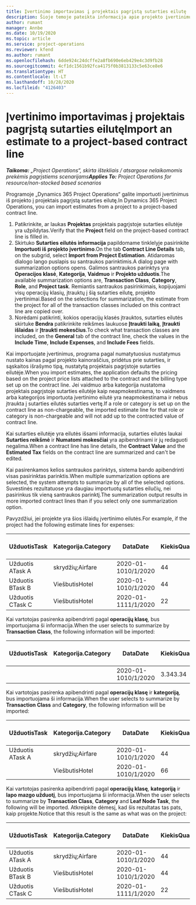 ```yaml
---
title: Įvertinimo importavimas į projektais pagrįstą sutarties eilutę
description: Šioje temoje pateikta informacija apie projekto įvertinimų importavimą į sutarties eilutę.
author: rumant
manager: Annbe
ms.date: 10/19/2020
ms.topic: article
ms.service: project-operations
ms.reviewer: kfend
ms.author: rumant
ms.openlocfilehash: 6dde924c24dcffe2a8fb690e6eb429e4c3d9fb28
ms.sourcegitcommit: 4cf1dc1561b92fca4175f0b3813133c5e63ce8e6
ms.translationtype: HT
ms.contentlocale: lt-LT
ms.lasthandoff: 10/28/2020
ms.locfileid: "4126403"
---
```

# <a name="import-an-estimate-to-a-project-based-contract-line"></a><span data-ttu-id="30b3b-103">Įvertinimo importavimas į projektais pagrįstą sutarties eilutę</span><span class="sxs-lookup"><span data-stu-id="30b3b-103">Import an estimate to a project-based contract line</span></span>

<span data-ttu-id="30b3b-104">_**Taikoma:** „Project Operations“, skirta ištekliais / atsargose nelaikomomis prekėmis pagrįstiems scenarijams_</span><span class="sxs-lookup"><span data-stu-id="30b3b-104">_**Applies To:** Project Operations for resource/non-stocked based scenarios_</span></span>

<span data-ttu-id="30b3b-105">Programoje „Dynamics 365 Project Operations“ galite importuoti įvertinimus iš projekto į projektais pagrįstą sutarties eilutę.</span><span class="sxs-lookup"><span data-stu-id="30b3b-105">In Dynamics 365 Project Operations, you can import estimates from a project to a project-based contract line.</span></span>

1. <span data-ttu-id="30b3b-106">Patikrinkite, ar laukas **Projektas** projektais pagrįstoje sutarties eilutėje yra užpildytas.</span><span class="sxs-lookup"><span data-stu-id="30b3b-106">Verify that the **Project** field on the project-based contract line is filled in.</span></span>
2. <span data-ttu-id="30b3b-107">Skirtuko **Sutarties eilutės informacija** papildomame tinklelyje pasirinkite **Importuoti iš projekto įvertinimo**.</span><span class="sxs-lookup"><span data-stu-id="30b3b-107">On the tab **Contract Line Details** tab, on the subgrid, select **Import from Project Estimation**.</span></span> <span data-ttu-id="30b3b-108">Atidaromas dialogo lango puslapis su santraukos parinktimis.</span><span class="sxs-lookup"><span data-stu-id="30b3b-108">A dialog page with summarization options opens.</span></span> <span data-ttu-id="30b3b-109">Galimos santraukos parinktys yra **Operacijos klasė**, **Kategorija**, **Vaidmuo** ir **Projekto užduotis**.</span><span class="sxs-lookup"><span data-stu-id="30b3b-109">The available summarization options are, **Transaction Class**, **Category**, **Role**, and **Project task**.</span></span> <span data-ttu-id="30b3b-110">Remiantis santraukos pasirinkimais, kopijuojami visų operacijų klasių, įtrauktų į šią sutarties eilutę, projekto įvertinimai.</span><span class="sxs-lookup"><span data-stu-id="30b3b-110">Based on the selections for summarization, the estimate from the project for all of the transaction classes included on this contract line are copied over.</span></span> 
3. <span data-ttu-id="30b3b-111">Norėdami patikrinti, kokios operacijų klasės įtrauktos, sutarties eilutės skirtuke **Bendra** patikrinkite reikšmes laukuose **Įtraukti laiką**, **Įtraukti išlaidas** ir **Įtraukti mokesčius**.</span><span class="sxs-lookup"><span data-stu-id="30b3b-111">To check what transaction classes are included, on the **General** tab of the contract line, check the values in the **Include Time**, **Include Expenses**, and **Include Fees** fields.</span></span>

<span data-ttu-id="30b3b-112">Kai importuojate įvertinimus, programa pagal numatytuosius nustatymus nustato kainas pagal projekto kainoraščius, pridėtus prie sutarties, ir sąskaitos išrašymo tipą, nustatytą projektais pagrįstoje sutarties eilutėje.</span><span class="sxs-lookup"><span data-stu-id="30b3b-112">When you import estimates, the application defaults the pricing based on the project price lists attached to the contract and the billing type set up on the contract line.</span></span> <span data-ttu-id="30b3b-113">Jei vaidmuo arba kategorija nustatoma projektais pagrįstoje sutarties eilutėje kaip neapmokestinama, to vaidmens arba kategorijos importuota įvertinimo eilutė yra neapmokestinama ir nebus įtraukta į sutarties eilutės sutarties vertę.</span><span class="sxs-lookup"><span data-stu-id="30b3b-113">If a role or category is set up on the contract line as non-chargeable, the imported estimate line for that role or category is non-chargeable and will not add up to the contracted value of contract line.</span></span>

<span data-ttu-id="30b3b-114">Kai sutarties eilutėje yra eilutės išsami informacija, sutarties eilutės laukai **Sutarties reikšmė** ir **Numatomi mokesčiai** yra apibendrinami ir jų redaguoti negalima.</span><span class="sxs-lookup"><span data-stu-id="30b3b-114">When a contract line has line details, the **Contract Value** and the **Estimated Tax** fields on the contract line are summarized and can't be edited.</span></span>

<span data-ttu-id="30b3b-115">Kai pasirenkamos kelios santraukos parinktys, sistema bando apibendrinti visas pasirinktas parinktis.</span><span class="sxs-lookup"><span data-stu-id="30b3b-115">When multiple summarization options are selected, the system attempts to summarize by all of the selected options.</span></span> <span data-ttu-id="30b3b-116">Suvestinės rezultatuose yra daugiau importuotų sutarties eilučių, nei pasirinkus tik vieną santraukos parinktį.</span><span class="sxs-lookup"><span data-stu-id="30b3b-116">The summarization output results in more imported contract lines than if you select only one summarization option.</span></span>

<span data-ttu-id="30b3b-117">Pavyzdžiui, jei projekte yra šios išlaidų įvertinimo eilutės.</span><span class="sxs-lookup"><span data-stu-id="30b3b-117">For example, if the project had the following estimate lines for expenses:</span></span>

| <span data-ttu-id="30b3b-118">Užduotis</span><span class="sxs-lookup"><span data-stu-id="30b3b-118">Task</span></span> | <span data-ttu-id="30b3b-119">Kategorija.</span><span class="sxs-lookup"><span data-stu-id="30b3b-119">Category</span></span> | <span data-ttu-id="30b3b-120">Data</span><span class="sxs-lookup"><span data-stu-id="30b3b-120">Date</span></span> | <span data-ttu-id="30b3b-121">Kiekis</span><span class="sxs-lookup"><span data-stu-id="30b3b-121">Quantity</span></span> | <span data-ttu-id="30b3b-122">Vieneto kaina</span><span class="sxs-lookup"><span data-stu-id="30b3b-122">Unit price</span></span> | <span data-ttu-id="30b3b-123">Suma</span><span class="sxs-lookup"><span data-stu-id="30b3b-123">Amount</span></span> |
| --- | --- | --- | --- | --- | --- |
| <span data-ttu-id="30b3b-124">Užduotis A</span><span class="sxs-lookup"><span data-stu-id="30b3b-124">Task A</span></span> | <span data-ttu-id="30b3b-125">skrydžių;</span><span class="sxs-lookup"><span data-stu-id="30b3b-125">Airfare</span></span> | <span data-ttu-id="30b3b-126">2020-01-10</span><span class="sxs-lookup"><span data-stu-id="30b3b-126">10/1/2020</span></span> | <span data-ttu-id="30b3b-127">4</span><span class="sxs-lookup"><span data-stu-id="30b3b-127">4</span></span> | <span data-ttu-id="30b3b-128">400</span><span class="sxs-lookup"><span data-stu-id="30b3b-128">400</span></span> | <span data-ttu-id="30b3b-129">1600</span><span class="sxs-lookup"><span data-stu-id="30b3b-129">1600</span></span> |
| <span data-ttu-id="30b3b-130">Užduotis B</span><span class="sxs-lookup"><span data-stu-id="30b3b-130">Task B</span></span> | <span data-ttu-id="30b3b-131">Viešbutis</span><span class="sxs-lookup"><span data-stu-id="30b3b-131">Hotel</span></span> | <span data-ttu-id="30b3b-132">2020-01-10</span><span class="sxs-lookup"><span data-stu-id="30b3b-132">10/1/2020</span></span> | <span data-ttu-id="30b3b-133">4</span><span class="sxs-lookup"><span data-stu-id="30b3b-133">4</span></span> | <span data-ttu-id="30b3b-134">Virš 200</span><span class="sxs-lookup"><span data-stu-id="30b3b-134">200</span></span> | <span data-ttu-id="30b3b-135">800</span><span class="sxs-lookup"><span data-stu-id="30b3b-135">800</span></span> |
| <span data-ttu-id="30b3b-136">Užduotis C</span><span class="sxs-lookup"><span data-stu-id="30b3b-136">Task C</span></span> | <span data-ttu-id="30b3b-137">Viešbutis</span><span class="sxs-lookup"><span data-stu-id="30b3b-137">Hotel</span></span> | <span data-ttu-id="30b3b-138">2020-01-11</span><span class="sxs-lookup"><span data-stu-id="30b3b-138">11/1/2020</span></span> | <span data-ttu-id="30b3b-139">2</span><span class="sxs-lookup"><span data-stu-id="30b3b-139">2</span></span> | <span data-ttu-id="30b3b-140">Virš 200</span><span class="sxs-lookup"><span data-stu-id="30b3b-140">200</span></span> | <span data-ttu-id="30b3b-141">400</span><span class="sxs-lookup"><span data-stu-id="30b3b-141">400</span></span> |

<span data-ttu-id="30b3b-142">Kai vartotojas pasirenka apibendrinti pagal **operacijų klasę**, bus importuojama ši informacija.</span><span class="sxs-lookup"><span data-stu-id="30b3b-142">When the user selects to summarize by **Transaction Class**, the following information will be imported:</span></span>

| <span data-ttu-id="30b3b-143">Užduotis</span><span class="sxs-lookup"><span data-stu-id="30b3b-143">Task</span></span> | <span data-ttu-id="30b3b-144">Kategorija.</span><span class="sxs-lookup"><span data-stu-id="30b3b-144">Category</span></span> | <span data-ttu-id="30b3b-145">Data</span><span class="sxs-lookup"><span data-stu-id="30b3b-145">Date</span></span> | <span data-ttu-id="30b3b-146">Kiekis</span><span class="sxs-lookup"><span data-stu-id="30b3b-146">Quantity</span></span> | <span data-ttu-id="30b3b-147">Vieneto kaina</span><span class="sxs-lookup"><span data-stu-id="30b3b-147">Unit price</span></span> | <span data-ttu-id="30b3b-148">Suma</span><span class="sxs-lookup"><span data-stu-id="30b3b-148">Amount</span></span> |
| --- | --- | --- | --- | --- | --- |
| &nbsp;  | &nbsp;  | <span data-ttu-id="30b3b-149">2020-01-10</span><span class="sxs-lookup"><span data-stu-id="30b3b-149">10/1/2020</span></span> | <span data-ttu-id="30b3b-150">3.34</span><span class="sxs-lookup"><span data-stu-id="30b3b-150">3.34</span></span> | <span data-ttu-id="30b3b-151">840</span><span class="sxs-lookup"><span data-stu-id="30b3b-151">840</span></span> | <span data-ttu-id="30b3b-152">2800</span><span class="sxs-lookup"><span data-stu-id="30b3b-152">2800</span></span> |

<span data-ttu-id="30b3b-153">Kai vartotojas pasirenka apibendrinti pagal **operacijų klasę** ir **kategoriją**, bus importuojama ši informacija.</span><span class="sxs-lookup"><span data-stu-id="30b3b-153">When the user selects to summarize by **Transaction Class** and **Category**, the following information will be imported:</span></span>

| <span data-ttu-id="30b3b-154">Užduotis</span><span class="sxs-lookup"><span data-stu-id="30b3b-154">Task</span></span> | <span data-ttu-id="30b3b-155">Kategorija.</span><span class="sxs-lookup"><span data-stu-id="30b3b-155">Category</span></span> | <span data-ttu-id="30b3b-156">Data</span><span class="sxs-lookup"><span data-stu-id="30b3b-156">Date</span></span> | <span data-ttu-id="30b3b-157">Kiekis</span><span class="sxs-lookup"><span data-stu-id="30b3b-157">Quantity</span></span> | <span data-ttu-id="30b3b-158">Vieneto kaina</span><span class="sxs-lookup"><span data-stu-id="30b3b-158">Unit price</span></span> | <span data-ttu-id="30b3b-159">Suma</span><span class="sxs-lookup"><span data-stu-id="30b3b-159">Amount</span></span> |
| --- | --- | --- | --- | --- | --- |
| <span data-ttu-id="30b3b-160">Užduotis A</span><span class="sxs-lookup"><span data-stu-id="30b3b-160">Task A</span></span> | <span data-ttu-id="30b3b-161">skrydžių;</span><span class="sxs-lookup"><span data-stu-id="30b3b-161">Airfare</span></span> | <span data-ttu-id="30b3b-162">2020-01-10</span><span class="sxs-lookup"><span data-stu-id="30b3b-162">10/1/2020</span></span> | <span data-ttu-id="30b3b-163">4</span><span class="sxs-lookup"><span data-stu-id="30b3b-163">4</span></span> | <span data-ttu-id="30b3b-164">400</span><span class="sxs-lookup"><span data-stu-id="30b3b-164">400</span></span> | <span data-ttu-id="30b3b-165">1600</span><span class="sxs-lookup"><span data-stu-id="30b3b-165">1600</span></span> |
| &nbsp;  | <span data-ttu-id="30b3b-166">Viešbutis</span><span class="sxs-lookup"><span data-stu-id="30b3b-166">Hotel</span></span> | <span data-ttu-id="30b3b-167">2020-01-10</span><span class="sxs-lookup"><span data-stu-id="30b3b-167">10/1/2020</span></span> | <span data-ttu-id="30b3b-168">6</span><span class="sxs-lookup"><span data-stu-id="30b3b-168">6</span></span> | <span data-ttu-id="30b3b-169">Virš 200</span><span class="sxs-lookup"><span data-stu-id="30b3b-169">200</span></span> | <span data-ttu-id="30b3b-170">1200</span><span class="sxs-lookup"><span data-stu-id="30b3b-170">1200</span></span> |

<span data-ttu-id="30b3b-171">Kai vartotojas pasirenka apibendrinti pagal **operacijų klasę**, **kategoriją** ir **lapo mazgo užduotį**, bus importuojama ši informacija.</span><span class="sxs-lookup"><span data-stu-id="30b3b-171">When the user selects to summarize by **Transaction Class**, **Category** and **Leaf Node Task**, the following will be imported.</span></span> <span data-ttu-id="30b3b-172">Atkreipkite dėmesį, kad šis rezultatas tas pats, kaip projekte.</span><span class="sxs-lookup"><span data-stu-id="30b3b-172">Notice that this result is the same as what was on the project:</span></span>

| <span data-ttu-id="30b3b-173">Užduotis</span><span class="sxs-lookup"><span data-stu-id="30b3b-173">Task</span></span> | <span data-ttu-id="30b3b-174">Kategorija.</span><span class="sxs-lookup"><span data-stu-id="30b3b-174">Category</span></span> | <span data-ttu-id="30b3b-175">Data</span><span class="sxs-lookup"><span data-stu-id="30b3b-175">Date</span></span> | <span data-ttu-id="30b3b-176">Kiekis</span><span class="sxs-lookup"><span data-stu-id="30b3b-176">Quantity</span></span> | <span data-ttu-id="30b3b-177">Vieneto kaina</span><span class="sxs-lookup"><span data-stu-id="30b3b-177">Unit price</span></span> | <span data-ttu-id="30b3b-178">Suma</span><span class="sxs-lookup"><span data-stu-id="30b3b-178">Amount</span></span> |
| --- | --- | --- | --- | --- | --- |
| <span data-ttu-id="30b3b-179">Užduotis A</span><span class="sxs-lookup"><span data-stu-id="30b3b-179">Task A</span></span> | <span data-ttu-id="30b3b-180">skrydžių;</span><span class="sxs-lookup"><span data-stu-id="30b3b-180">Airfare</span></span> | <span data-ttu-id="30b3b-181">2020-01-10</span><span class="sxs-lookup"><span data-stu-id="30b3b-181">10/1/2020</span></span> | <span data-ttu-id="30b3b-182">4</span><span class="sxs-lookup"><span data-stu-id="30b3b-182">4</span></span> | <span data-ttu-id="30b3b-183">400</span><span class="sxs-lookup"><span data-stu-id="30b3b-183">400</span></span> | <span data-ttu-id="30b3b-184">1600</span><span class="sxs-lookup"><span data-stu-id="30b3b-184">1600</span></span> |
| <span data-ttu-id="30b3b-185">Užduotis B</span><span class="sxs-lookup"><span data-stu-id="30b3b-185">Task B</span></span> | <span data-ttu-id="30b3b-186">Viešbutis</span><span class="sxs-lookup"><span data-stu-id="30b3b-186">Hotel</span></span> | <span data-ttu-id="30b3b-187">2020-01-10</span><span class="sxs-lookup"><span data-stu-id="30b3b-187">10/1/2020</span></span> | <span data-ttu-id="30b3b-188">4</span><span class="sxs-lookup"><span data-stu-id="30b3b-188">4</span></span> | <span data-ttu-id="30b3b-189">Virš 200</span><span class="sxs-lookup"><span data-stu-id="30b3b-189">200</span></span> | <span data-ttu-id="30b3b-190">800</span><span class="sxs-lookup"><span data-stu-id="30b3b-190">800</span></span> |
| <span data-ttu-id="30b3b-191">Užduotis C</span><span class="sxs-lookup"><span data-stu-id="30b3b-191">Task C</span></span> | <span data-ttu-id="30b3b-192">Viešbutis</span><span class="sxs-lookup"><span data-stu-id="30b3b-192">Hotel</span></span> | <span data-ttu-id="30b3b-193">2020-01-11</span><span class="sxs-lookup"><span data-stu-id="30b3b-193">11/1/2020</span></span> | <span data-ttu-id="30b3b-194">2</span><span class="sxs-lookup"><span data-stu-id="30b3b-194">2</span></span> | <span data-ttu-id="30b3b-195">Virš 200</span><span class="sxs-lookup"><span data-stu-id="30b3b-195">200</span></span> | <span data-ttu-id="30b3b-196">400</span><span class="sxs-lookup"><span data-stu-id="30b3b-196">400</span></span> |
